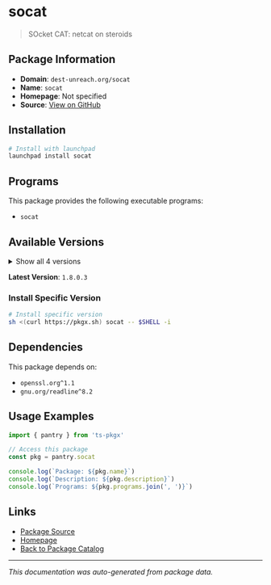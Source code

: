 # socat

> SOcket CAT: netcat on steroids

## Package Information

- **Domain**: `dest-unreach.org/socat`
- **Name**: `socat`
- **Homepage**: Not specified
- **Source**: [View on GitHub](https://github.com/pkgxdev/pantry/tree/main/projects/dest-unreach.org/socat/package.yml)

## Installation

```bash
# Install with launchpad
launchpad install socat
```

## Programs

This package provides the following executable programs:

- `socat`

## Available Versions

<details>
<summary>Show all 4 versions</summary>

- `1.8.0.3`, `1.8.0.2`, `1.8.0.1`, `1.8.0.0`

</details>

**Latest Version**: `1.8.0.3`

### Install Specific Version

```bash
# Install specific version
sh <(curl https://pkgx.sh) socat -- $SHELL -i
```

## Dependencies

This package depends on:

- `openssl.org^1.1`
- `gnu.org/readline^8.2`

## Usage Examples

```typescript
import { pantry } from 'ts-pkgx'

// Access this package
const pkg = pantry.socat

console.log(`Package: ${pkg.name}`)
console.log(`Description: ${pkg.description}`)
console.log(`Programs: ${pkg.programs.join(', ')}`)
```

## Links

- [Package Source](https://github.com/pkgxdev/pantry/tree/main/projects/dest-unreach.org/socat/package.yml)
- [Homepage](#)
- [Back to Package Catalog](../../../package-catalog.md)

---

*This documentation was auto-generated from package data.*

